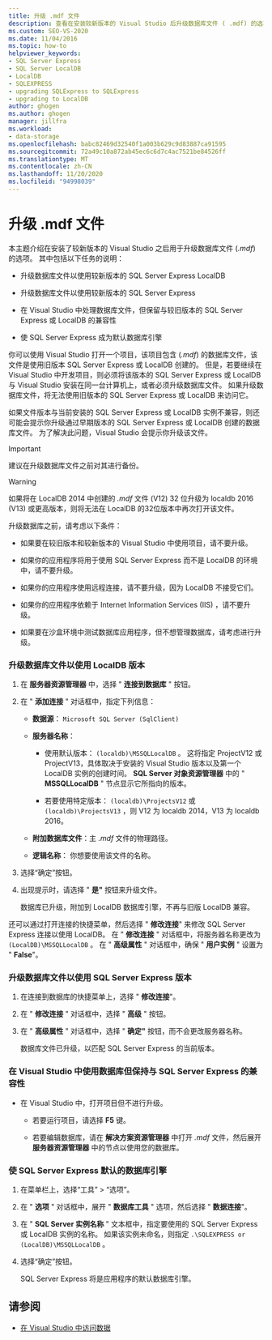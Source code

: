 ```yaml
---
title: 升级 .mdf 文件
description: 查看在安装较新版本的 Visual Studio 后升级数据库文件 ( .mdf) 的选项。
ms.custom: SEO-VS-2020
ms.date: 11/04/2016
ms.topic: how-to
helpviewer_keywords:
- SQL Server Express
- SQL Server LocalDB
- LocalDB
- SQLEXPRESS
- upgrading SQLExpress to SQLExpress
- upgrading to LocalDB
author: ghogen
ms.author: ghogen
manager: jillfra
ms.workload:
- data-storage
ms.openlocfilehash: babc82469d32540f1a003b629c9d83887ca91595
ms.sourcegitcommit: 72a49c10a872ab45ec6c6d7c4ac7521be84526ff
ms.translationtype: MT
ms.contentlocale: zh-CN
ms.lasthandoff: 11/20/2020
ms.locfileid: "94998039"
---
```

# <a name="upgrade-mdf-files"></a>升级 .mdf 文件

本主题介绍在安装了较新版本的 Visual Studio 之后用于升级数据库文件 (*.mdf*) 的选项。 其中包括以下任务的说明：

- 升级数据库文件以使用较新版本的 SQL Server Express LocalDB

- 升级数据库文件以使用较新版本的 SQL Server Express

- 在 Visual Studio 中处理数据库文件，但保留与较旧版本的 SQL Server Express 或 LocalDB 的兼容性

- 使 SQL Server Express 成为默认数据库引擎

你可以使用 Visual Studio 打开一个项目，该项目包含 (*.mdf*) 的数据库文件，该文件是使用旧版本 SQL Server Express 或 LocalDB 创建的。 但是，若要继续在 Visual Studio 中开发项目，则必须将该版本的 SQL Server Express 或 LocalDB 与 Visual Studio 安装在同一台计算机上，或者必须升级数据库文件。 如果升级数据库文件，将无法使用旧版本的 SQL Server Express 或 LocalDB 来访问它。

如果文件版本与当前安装的 SQL Server Express 或 LocalDB 实例不兼容，则还可能会提示你升级通过早期版本的 SQL Server Express 或 LocalDB 创建的数据库文件。 为了解决此问题，Visual Studio 会提示你升级该文件。

> [!IMPORTANT]
> 建议在升级数据库文件之前对其进行备份。

> [!WARNING]
> 如果将在 LocalDB 2014 中创建的 *.mdf* 文件 (V12) 32 位升级为 localdb 2016 (V13) 或更高版本，则将无法在 LocalDB 的32位版本中再次打开该文件。

升级数据库之前，请考虑以下条件：

- 如果要在较旧版本和较新版本的 Visual Studio 中使用项目，请不要升级。

- 如果你的应用程序将用于使用 SQL Server Express 而不是 LocalDB 的环境中，请不要升级。

- 如果你的应用程序使用远程连接，请不要升级，因为 LocalDB 不接受它们。

- 如果你的应用程序依赖于 Internet Information Services (IIS) ，请不要升级。

- 如果要在沙盒环境中测试数据库应用程序，但不想管理数据库，请考虑进行升级。

### <a name="to-upgrade-a-database-file-to-use-the-localdb-version"></a>升级数据库文件以使用 LocalDB 版本

1. 在 **服务器资源管理器** 中，选择 " **连接到数据库** " 按钮。

2. 在 " **添加连接** " 对话框中，指定下列信息：

    - **数据源**： `Microsoft SQL Server (SqlClient)`

    - **服务器名称**：

        - 使用默认版本： `(localdb)\MSSQLLocalDB` 。  这将指定 ProjectV12 或 ProjectV13，具体取决于安装的 Visual Studio 版本以及第一个 LocalDB 实例的创建时间。 **SQL Server 对象资源管理器** 中的 " **MSSQLLocalDB** " 节点显示它所指向的版本。

        - 若要使用特定版本： `(localdb)\ProjectsV12` 或 `(localdb)\ProjectsV13` ，则 V12 为 localdb 2014，V13 为 localdb 2016。

    - **附加数据库文件**：主 *.mdf* 文件的物理路径。

    - **逻辑名称**： 你想要使用该文件的名称。

3. 选择“确定”按钮。

4. 出现提示时，请选择 " **是"** 按钮来升级文件。

    数据库已升级，附加到 LocalDB 数据库引擎，不再与旧版 LocalDB 兼容。

还可以通过打开连接的快捷菜单，然后选择 " **修改连接**" 来修改 SQL Server Express 连接以使用 LocalDB。 在 " **修改连接** " 对话框中，将服务器名称更改为 `(LocalDB)\MSSQLLocalDB` 。 在 " **高级属性** " 对话框中，确保 " **用户实例** " 设置为 " **False**"。

### <a name="to-upgrade-a-database-file-to-use-the-sql-server-express-version"></a>升级数据库文件以使用 SQL Server Express 版本

1. 在连接到数据库的快捷菜单上，选择 " **修改连接**"。

2. 在 " **修改连接** " 对话框中，选择 " **高级** " 按钮。

3. 在 " **高级属性** " 对话框中，选择 " **确定"** 按钮，而不会更改服务器名称。

    数据库文件已升级，以匹配 SQL Server Express 的当前版本。

### <a name="to-work-with-the-database-in-visual-studio-but-retain-compatibility-with-sql-server-express"></a>在 Visual Studio 中使用数据库但保持与 SQL Server Express 的兼容性

- 在 Visual Studio 中，打开项目但不进行升级。

  - 若要运行项目，请选择 **F5** 键。

  - 若要编辑数据库，请在 **解决方案资源管理器** 中打开 *.mdf* 文件，然后展开 **服务器资源管理器** 中的节点以使用您的数据库。

### <a name="to-make-sql-server-express-the-default-database-engine"></a>使 SQL Server Express 默认的数据库引擎

1. 在菜单栏上，选择“工具”   >   “选项”。

2. 在 " **选项** " 对话框中，展开 " **数据库工具** " 选项，然后选择 " **数据连接**"。

3. 在 " **SQL Server 实例名称** " 文本框中，指定要使用的 SQL Server Express 或 LocalDB 实例的名称。 如果该实例未命名，则指定 `.\SQLEXPRESS or (LocalDB)\MSSQLLocalDB` 。

4. 选择“确定”按钮。

    SQL Server Express 将是应用程序的默认数据库引擎。

## <a name="see-also"></a>请参阅

- [在 Visual Studio 中访问数据](accessing-data-in-visual-studio.md)
